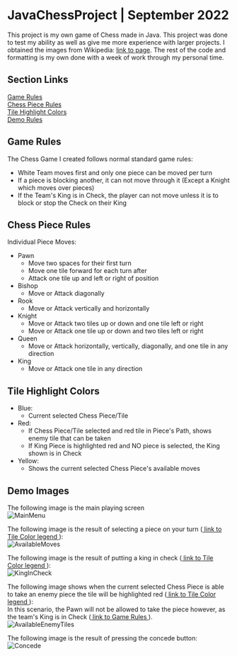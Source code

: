 # JavaChessProject | September 2022
This project is my own game of Chess made in Java. This project was done to test my ability as well as give me more experience with larger projects. I obtained the images from Wikipedia: <a href="https://commons.wikimedia.org/wiki/Category:PNG_chess_pieces/Standard_transparent"> link to page</a>. The rest of the code and formatting is my own done with a week of work through my personal time. <br/>

## Section Links
[Game Rules](#game-rules)<br/>
[Chess Piece Rules](#chess-piece-rules)<br/>
[Tile Highlight Colors](#tile-highlight-colors)<br/>
[Demo Rules](#demo-images)<br/>


## Game Rules
The Chess Game I created follows normal standard game rules:<br/>
- White Team moves first and only one piece can be moved per turn
- If a piece is blocking another, it can not move through it (Except a Knight which moves over pieces)
- If the Team's King is in Check, the player can not move unless it is to block or stop the Check on their King

## Chess Piece Rules
Individual Piece Moves:<br/>
- Pawn 
  - Move two spaces for their first turn
  - Move one tile forward for each turn after
  - Attack one tile up and left or right of position
- Bishop
  - Move or Attack diagonally
- Rook
  - Move or Attack vertically and horizontally
- Knight
  - Move or Attack two tiles up or down and one tile left or right
  - Move or Attack one tile up or down and two tiles left or right
- Queen
  - Move or Attack horizontally, vertically, diagonally, and one tile in any direction
- King
  - Move or Attack one tile in any direction
  
## Tile Highlight Colors
- Blue:
  - Current selected Chess Piece/Tile<br/>
- Red:
  - If Chess Piece/Tile selected and red tile in Piece's Path, shows enemy tile that can be taken
  - If King Piece is highlighted red and NO piece is selected, the King shown is in Check
- Yellow:
  - Shows the current selected Chess Piece's available moves


## Demo Images
The following image is the main playing screen<br/>
![MainMenu](https://user-images.githubusercontent.com/60588691/188952400-ca1dc875-1b9f-43c1-aa19-0bf0c45b3548.png)

The following image is the result of selecting a piece on your turn (<a href="#tile-highlight-colors"> link to Tile Color legend </a> ):<br/>
![AvailableMoves](https://user-images.githubusercontent.com/60588691/188952464-f84e277a-a31a-47c2-bf06-c76f3bf1f1dd.png)

The following image is the result of putting a king in check (<a href="#tile-highlight-colors"> link to Tile Color legend </a> ):<br/>
![KingInCheck](https://user-images.githubusercontent.com/60588691/188952646-b36e0d50-00b3-46bb-a5c2-461804ed3855.png)

The following image shows when the current selected Chess Piece is able to take an enemy piece the tile will be highlighted red (<a href="#tile-highlight-colors"> link to Tile Color legend </a> ):<br/>
In this scenario, the Pawn will not be allowed to take the piece however, as the team's King is in Check (<a href="#game-rules"> link to Game Rules </a> ).<br/>
![AvailableEnemyTiles](https://user-images.githubusercontent.com/60588691/189136923-c40069c8-a348-4f25-a1e2-47b1b35dcc97.png)

The following image is the result of pressing the concede button:<br/>
![Concede](https://user-images.githubusercontent.com/60588691/188952941-6f633640-c5c5-44ae-928e-83d56ba10c29.png)

